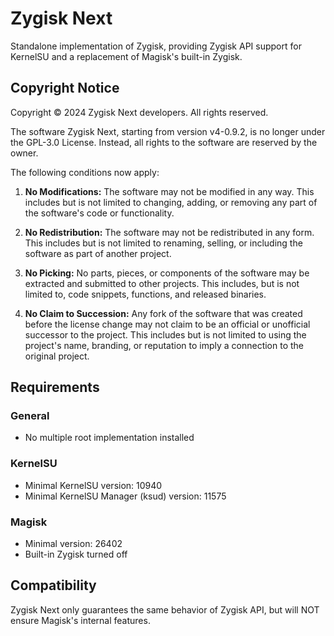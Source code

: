 # Zygisk Next
Standalone implementation of Zygisk, providing Zygisk API support for KernelSU and a replacement of Magisk's built-in Zygisk.

## Copyright Notice

Copyright © 2024 Zygisk Next developers. All rights reserved.

The software Zygisk Next, starting from version v4-0.9.2, is no longer under the GPL-3.0 License. Instead, all rights to the software are reserved by the owner.

The following conditions now apply:

1. **No Modifications:** The software may not be modified in any way. This includes but is not limited to changing, adding, or removing any part of the software's code or functionality.

2. **No Redistribution:** The software may not be redistributed in any form. This includes but is not limited to renaming, selling, or including the software as part of another project.

3. **No Picking:** No parts, pieces, or components of the software may be extracted and submitted to other projects. This includes, but is not limited to, code snippets, functions, and released binaries.

4. **No Claim to Succession:** Any fork of the software that was created before the license change may not claim to be an official or unofficial successor to the project. This includes but is not limited to using the project's name, branding, or reputation to imply a connection to the original project.

## Requirements

### General

+ No multiple root implementation installed

### KernelSU

+ Minimal KernelSU version: 10940
+ Minimal KernelSU Manager (ksud) version: 11575

### Magisk

+ Minimal version: 26402
+ Built-in Zygisk turned off

## Compatibility

Zygisk Next only guarantees the same behavior of Zygisk API, but will NOT ensure Magisk's internal features.
